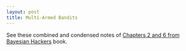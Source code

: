 ```yaml
---
layout: post
title: Multi-Armed Bandits
---
```


See these combined and condensed notes of [Chapters 2 and 6 from Bayesian Hackers](ABTestingNotes.pdf) book.


<!-- TODO  MAB intro text, context --> 
<!-- TODO  MAB flow: does this follow ID or MDP? --> 
<!-- TODO  where is this text from? did I copy it? --> 
<!--
## n-Armed Bandits
This is the simplest domain where the exploitation-exploration tradeoff occurs. 
There is simply one state and a $n$ actions which can be taken. Each action has
an independent reward function, which is a distribution. The agent maintains an
estimate of the value of each action and wants to maximize its reward over time
given its uncertainty. The actions don't change the world, you are just trying
to determine the reward model for a single state of a frozen MDP. That's why
they use bandits, since the state is irrelevant, each pull is independent of
the last pull.
The best strategy is to mix some exploration, choosing actions which aren't the
best according to your estimates, in order to increase your certainty and then
to exploit your estiamte of the best action the rest of the time.

More and more complexity can be added by making the rewards drift over time,
causing the bandits to be correlated together, to alter the reward based on as
sequence of actions and of course by adding states to the bandits so that it
becomes a normal MDP again.{% include sidenote.html id="refSutton" note="See Sutton Reinforcement Learning book chapter 2." %}:

-->

<!--
## Three Fundamental Pieces of RL in Term of Bandits
- **Reward Model Based on Actions** 
  - Given one bank of n bandits, you need to learn the optimal policy for pulling arms. ie. the reward distirubtion over actions.
  - **(MDP: 1 state, n actions)**
- **Different Reward Model per State** 
  - Multiple sets/banks/rows of bandits.  
  - Each bank has its own reward model for the arms, you don't know any of them.
  - But if you are given a signal about which bank you are at, ie. which state you are in, then you can learn a policy.
  - **(MDP: m states and n actions for m banks of n-armed bandits and a random transition model)**.
- **Actions Affect State Transition** 
  - Finally, if actions influence which state you end up in next then it is a full RL problem. 
  - This is like each arm pull influencing which bank of bandits you will go to next.
  - **(MDP: m states and n actions for m banks of n-armed bandits and transition model $$T(a'\vert a,s)$$.)**

-->


